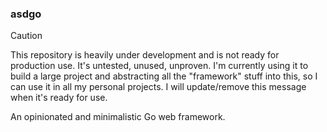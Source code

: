 ### asdgo

> [!CAUTION]
> This repository is heavily under development and is not ready for production use. It's untested, unused, unproven. I'm currently using it to build a large project and abstracting all the "framework" stuff into this, so I can use it in all my personal projects. I will update/remove this message when it's ready for use.

An opinionated and minimalistic Go web framework.
